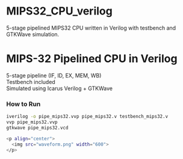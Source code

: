 # MIPS32_CPU_verilog
5-stage pipelined MIPS32 CPU written in Verilog with testbench and GTKWave simulation.

# MIPS-32 Pipelined CPU in Verilog
5-stage pipeline (IF, ID, EX, MEM, WB)  
Testbench included  
Simulated using Icarus Verilog + GTKWave  

### How to Run
```bash
iverilog -o pipe_mips32.vvp pipe_mips32.v testbench_mips32.v
vvp pipe_mips32.vvp
gtkwave pipe_mips32.vcd

<p align="center">
  <img src="waveform.png" width="600">
</p>

